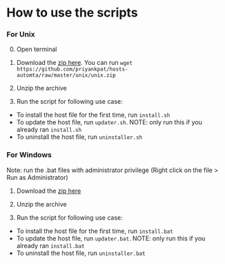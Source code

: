 # How to use the scripts

### For Unix

0. Open terminal

1. Download the [zip here](https://github.com/priyankpat/hosts-automta/raw/master/unix/unix.zip). You can run `wget https://github.com/priyankpat/hosts-automta/raw/master/unix/unix.zip`

2. Unzip the archive

3. Run the script for following use case:
- To install the host file for the first time, run `install.sh`
- To update the host file, run `updater.sh`. NOTE: only run this if you already ran `install.sh`
- To uninstall the host file, run `uninstaller.sh`

### For Windows

Note: run the .bat files with administrator privilege (Right click on the file > Run as Administrator)

1. Download the [zip here](https://github.com/priyankpat/hosts-automta/raw/master/windows/windows.zip)

2. Unzip the archive

3. Run the script for following use case:
- To install the host file for the first time, run `install.bat`
- To update the host file, run `updater.bat`. NOTE: only run this if you already ran `install.bat`
- To uninstall the host file, run `uninstaller.bat`
